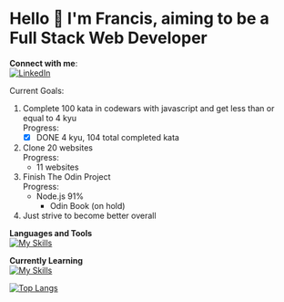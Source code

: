 # Hello 👋 I'm Francis, aiming to be a Full Stack Web Developer

**Connect with me**:  
[![LinkedIn](https://skillicons.dev/icons?i=linkedin)](https://www.linkedin.com/in/francis-eugene-casibu/)

Current Goals:
1. Complete 100 kata in codewars with javascript and get less than or equal to 4 kyu  
   Progress:
      - [x] DONE 4 kyu, 104 total completed kata 
3. Clone 20 websites  
   Progress:
   - 11 websites
5. Finish The Odin Project  
   Progress:
   - Node.js 91%
      - Odin Book (on hold)
7. Just strive to become better overall

**Languages and Tools**  
[![My Skills](https://skillicons.dev/icons?i=js,html,css,react,ts,neovim,firebase,git,nodejs,mongodb,express,styledcomponents)](https://skillicons.dev)

**Currently Learning**  
[![My Skills](https://skillicons.dev/icons?i=apollo,graphql)](https://skillicons.dev)


[![Top Langs](https://github-readme-stats.vercel.app/api/top-langs/?username=nevz9)](https://github.com/nevz9/github-readme-stats)
